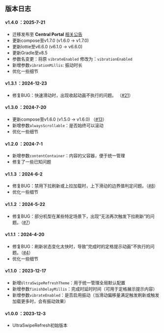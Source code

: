 ## 版本日志

#### v1.4.0 ：2025-7-21
* 迁移发布至 **Central Portal** [相关公告](https://central.sonatype.org/pages/ossrh-eol/#logging-in-to-central-portal)
* 更新compose至v1.7.0 (v1.6.0 -> v1.7.0)
* 更新lottie至v6.6.0 (v6.1.0 -> v6.6.0)
* 更新Gradle至v8.5
* 参数名变更：将原 `vibrateEnabled` 修改为：`vibrationEnabled`
* 新增参数`vibrationMillis`: 振动时长
* 优化一些细节

#### v1.3.1 ：2024-12-23
* 修复BUG：快速滑动时，出现收起动画不执行的问题。 （[#21](https://github.com/jenly1314/UltraSwipeRefresh/issues/21)）

#### v1.3.0 ：2024-7-20
* 更新compose至v1.6.0 (v1.5.0 -> v1.6.0) （[#13](https://github.com/jenly1314/UltraSwipeRefresh/issues/13)）
* 新增参数`alwaysScrollable`：是否始终可以滚动
* 优化一些细节

#### v1.2.0 ：2024-7-1
* 新增参数`contentContainer`：内容的父容器，便于统一管理
* 修复了一些已知问题

#### v1.1.3 ：2024-6-2
* 修复BUG：禁用下拉刷新或上拉加载时，上下滑动的边界值判定问题。（[#8](https://github.com/jenly1314/UltraSwipeRefresh/issues/8)）
* 优化一些细节

#### v1.1.2 ：2024-5-22
* 修复BUG：部分机型在某些特定场景下，出现“无法再次触发下拉刷新”的问题。（[#7](https://github.com/jenly1314/UltraSwipeRefresh/issues/7)）

#### v1.1.1 ：2024-4-20
* 修复BUG：刷新状态变化太快时，导致”完成时的定格提示动画”不执行的问题。（[#4](https://github.com/jenly1314/UltraSwipeRefresh/issues/4)）
* 优化一些细节

#### v1.1.0 ：2023-12-17
* 新增`UltraSwipeRefreshTheme`：用于统一管理全局默认配置
* 新增参数`finishDelayMillis`：完成时延时时间（可用于定格展示提示内容）
* 新增参数`vibrateEnabled`：是否启用振动（当滑动偏移量满足触发刷新或触发加载更多时，会有振动效果）

#### v1.0.0 ：2023-12-3
* UltraSwipeRefresh初始版本
